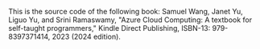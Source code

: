 This is the source code of the following book:
Samuel Wang, Janet Yu, Liguo Yu, and Srini Ramaswamy, "Azure Cloud Computing: A textbook for self-taught programmers," Kindle Direct Publishing, ISBN-13: 979-8397371414, 2023 (2024 edition).

